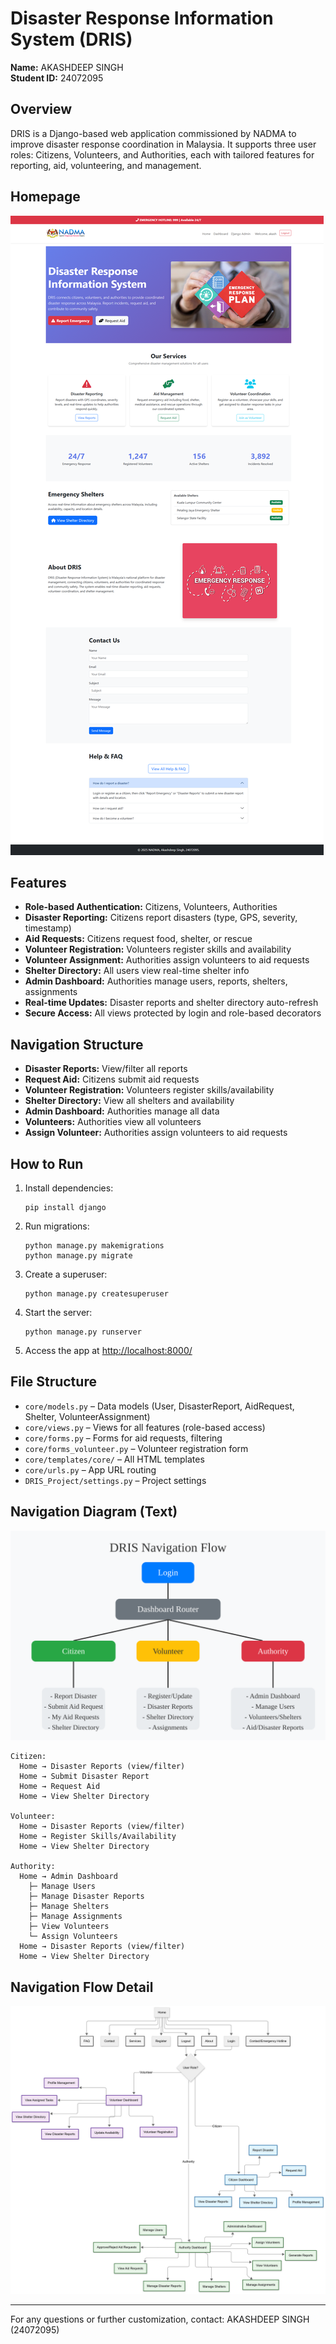 # Disaster Response Information System (DRIS)

**Name:** AKASHDEEP SINGH  
**Student ID:** 24072095

## Overview
DRIS is a Django-based web application commissioned by NADMA to improve disaster response coordination in Malaysia. It supports three user roles: Citizens, Volunteers, and Authorities, each with tailored features for reporting, aid, volunteering, and management.

## Homepage

![Homepage Screenshot](homepage.png)

## Features
- **Role-based Authentication:** Citizens, Volunteers, Authorities
- **Disaster Reporting:** Citizens report disasters (type, GPS, severity, timestamp)
- **Aid Requests:** Citizens request food, shelter, or rescue
- **Volunteer Registration:** Volunteers register skills and availability
- **Volunteer Assignment:** Authorities assign volunteers to aid requests
- **Shelter Directory:** All users view real-time shelter info
- **Admin Dashboard:** Authorities manage users, reports, shelters, assignments
- **Real-time Updates:** Disaster reports and shelter directory auto-refresh
- **Secure Access:** All views protected by login and role-based decorators

## Navigation Structure
- **Disaster Reports:** View/filter all reports
- **Request Aid:** Citizens submit aid requests
- **Volunteer Registration:** Volunteers register skills/availability
- **Shelter Directory:** View all shelters and availability
- **Admin Dashboard:** Authorities manage all data
- **Volunteers:** Authorities view all volunteers
- **Assign Volunteer:** Authorities assign volunteers to aid requests

## How to Run
1. Install dependencies:
   ```
   pip install django
   ```
2. Run migrations:
   ```
   python manage.py makemigrations
   python manage.py migrate
   ```
3. Create a superuser:
   ```
   python manage.py createsuperuser
   ```
4. Start the server:
   ```
   python manage.py runserver
   ```
5. Access the app at [http://localhost:8000/](http://localhost:8000/)

## File Structure
- `core/models.py` – Data models (User, DisasterReport, AidRequest, Shelter, VolunteerAssignment)
- `core/views.py` – Views for all features (role-based access)
- `core/forms.py` – Forms for aid requests, filtering
- `core/forms_volunteer.py` – Volunteer registration form
- `core/templates/core/` – All HTML templates
- `core/urls.py` – App URL routing
- `DRIS_Project/settings.py` – Project settings

## Navigation Diagram (Text)

![Navigation Flow Simple](navigation-flow.svg)

```
Citizen:
  Home → Disaster Reports (view/filter)
  Home → Submit Disaster Report
  Home → Request Aid
  Home → View Shelter Directory

Volunteer:
  Home → Disaster Reports (view/filter)
  Home → Register Skills/Availability
  Home → View Shelter Directory

Authority:
  Home → Admin Dashboard
    ├─ Manage Users
    ├─ Manage Disaster Reports
    ├─ Manage Shelters
    ├─ Manage Assignments
    ├─ View Volunteers
    └─ Assign Volunteers
  Home → Disaster Reports (view/filter)
  Home → View Shelter Directory
```

## Navigation Flow Detail

![Navigation Flow](navigation-flow.png)



---

For any questions or further customization, contact: AKASHDEEP SINGH (24072095)
